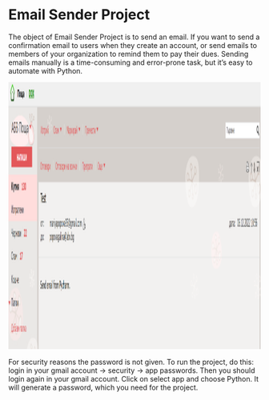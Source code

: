 # Email Sender Project

The object of Email Sender Project is to send an email. If you want to send a confirmation email to users when they 
create an account, or send emails to members of your organization to remind them to pay their dues. Sending emails 
manually is a time-consuming and error-prone task, but it’s easy to automate with Python.

<img src="email.PNG" alt="email" height="534" width="2081">



For security reasons the password is not given. To run the project, do this: 
login in your gmail account -> security -> app passwords. Then you should login
again in your gmail account. Click on select app and choose Python. It will 
generate a password, which you need for the project.
